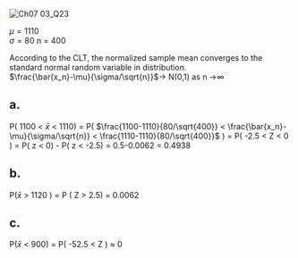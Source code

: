 
![Ch07 03_Q23](https://github.com/user-attachments/assets/80b797aa-9566-4b4f-82b7-55a2cf7828c0)

$\mu = 1110$  
$\sigma = 80$
n = 400

According to the CLT, the normalized sample mean converges to the standard normal random variable in distribution.  
$\frac{\bar{x_n}-\mu}{\sigma/\sqrt{n}}$→ N(0,1) as n →∞

## a.    

P( 1100 < $\bar{x}$ < 1110) = P( $\frac{1100-1110}{80/\sqrt{400}} < \frac{\bar{x_n}-\mu}{\sigma/\sqrt{n}} < \frac{1110-1110}{80/\sqrt{400}}$ )
    = P( -2.5 < Z < 0 ) = P( z < 0) - P( z < -2.5) = 0.5-0.0062 = 0.4938

## b.

P($\bar{x}$ > 1120 ) = P ( Z > 2.5) = 0.0062

## c.

P($\bar{x}$ < 900) = P( -52.5 < Z ) $\approx$ 0 


